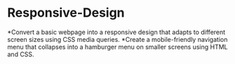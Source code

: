 # Responsive-Design
*Convert a basic webpage into a
responsive design that adapts to
different screen sizes using CSS media
queries.
*Create a mobile-friendly navigation
menu that collapses into a hamburger
menu on smaller screens using HTML and CSS.
